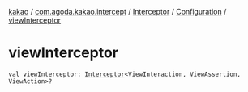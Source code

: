 [kakao](../../../index.md) / [com.agoda.kakao.intercept](../../index.md) / [Interceptor](../index.md) / [Configuration](index.md) / [viewInterceptor](./view-interceptor.md)

# viewInterceptor

`val viewInterceptor: `[`Interceptor`](../index.md)`<ViewInteraction, ViewAssertion, ViewAction>?`